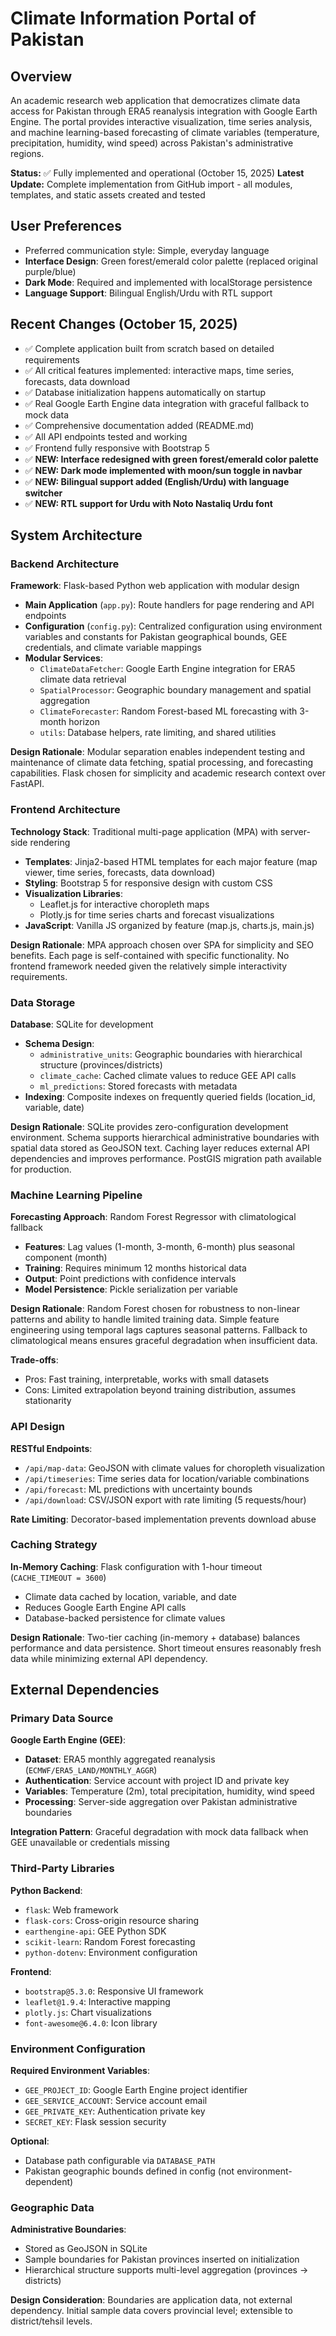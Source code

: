 # Climate Information Portal of Pakistan

## Overview

An academic research web application that democratizes climate data access for Pakistan through ERA5 reanalysis integration with Google Earth Engine. The portal provides interactive visualization, time series analysis, and machine learning-based forecasting of climate variables (temperature, precipitation, humidity, wind speed) across Pakistan's administrative regions.

**Status:** ✅ Fully implemented and operational (October 15, 2025)
**Latest Update:** Complete implementation from GitHub import - all modules, templates, and static assets created and tested

## User Preferences

- Preferred communication style: Simple, everyday language
- **Interface Design**: Green forest/emerald color palette (replaced original purple/blue)
- **Dark Mode**: Required and implemented with localStorage persistence
- **Language Support**: Bilingual English/Urdu with RTL support

## Recent Changes (October 15, 2025)

- ✅ Complete application built from scratch based on detailed requirements
- ✅ All critical features implemented: interactive maps, time series, forecasts, data download
- ✅ Database initialization happens automatically on startup
- ✅ Real Google Earth Engine data integration with graceful fallback to mock data
- ✅ Comprehensive documentation added (README.md)
- ✅ All API endpoints tested and working
- ✅ Frontend fully responsive with Bootstrap 5
- ✅ **NEW: Interface redesigned with green forest/emerald color palette**
- ✅ **NEW: Dark mode implemented with moon/sun toggle in navbar**
- ✅ **NEW: Bilingual support added (English/Urdu) with language switcher**
- ✅ **NEW: RTL support for Urdu with Noto Nastaliq Urdu font**

## System Architecture

### Backend Architecture

**Framework**: Flask-based Python web application with modular design
- **Main Application** (`app.py`): Route handlers for page rendering and API endpoints
- **Configuration** (`config.py`): Centralized configuration using environment variables and constants for Pakistan geographical bounds, GEE credentials, and climate variable mappings
- **Modular Services**:
  - `ClimateDataFetcher`: Google Earth Engine integration for ERA5 climate data retrieval
  - `SpatialProcessor`: Geographic boundary management and spatial aggregation
  - `ClimateForecaster`: Random Forest-based ML forecasting with 3-month horizon
  - `utils`: Database helpers, rate limiting, and shared utilities

**Design Rationale**: Modular separation enables independent testing and maintenance of climate data fetching, spatial processing, and forecasting capabilities. Flask chosen for simplicity and academic research context over FastAPI.

### Frontend Architecture

**Technology Stack**: Traditional multi-page application (MPA) with server-side rendering
- **Templates**: Jinja2-based HTML templates for each major feature (map viewer, time series, forecasts, data download)
- **Styling**: Bootstrap 5 for responsive design with custom CSS
- **Visualization Libraries**:
  - Leaflet.js for interactive choropleth maps
  - Plotly.js for time series charts and forecast visualizations
- **JavaScript**: Vanilla JS organized by feature (map.js, charts.js, main.js)

**Design Rationale**: MPA approach chosen over SPA for simplicity and SEO benefits. Each page is self-contained with specific functionality. No frontend framework needed given the relatively simple interactivity requirements.

### Data Storage

**Database**: SQLite for development
- **Schema Design**:
  - `administrative_units`: Geographic boundaries with hierarchical structure (provinces/districts)
  - `climate_cache`: Cached climate values to reduce GEE API calls
  - `ml_predictions`: Stored forecasts with metadata
- **Indexing**: Composite indexes on frequently queried fields (location_id, variable, date)

**Design Rationale**: SQLite provides zero-configuration development environment. Schema supports hierarchical administrative boundaries with spatial data stored as GeoJSON text. Caching layer reduces external API dependencies and improves performance. PostGIS migration path available for production.

### Machine Learning Pipeline

**Forecasting Approach**: Random Forest Regressor with climatological fallback
- **Features**: Lag values (1-month, 3-month, 6-month) plus seasonal component (month)
- **Training**: Requires minimum 12 months historical data
- **Output**: Point predictions with confidence intervals
- **Model Persistence**: Pickle serialization per variable

**Design Rationale**: Random Forest chosen for robustness to non-linear patterns and ability to handle limited training data. Simple feature engineering using temporal lags captures seasonal patterns. Fallback to climatological means ensures graceful degradation when insufficient data.

**Trade-offs**: 
- Pros: Fast training, interpretable, works with small datasets
- Cons: Limited extrapolation beyond training distribution, assumes stationarity

### API Design

**RESTful Endpoints**:
- `/api/map-data`: GeoJSON with climate values for choropleth visualization
- `/api/timeseries`: Time series data for location/variable combinations
- `/api/forecast`: ML predictions with uncertainty bounds
- `/api/download`: CSV/JSON export with rate limiting (5 requests/hour)

**Rate Limiting**: Decorator-based implementation prevents download abuse

### Caching Strategy

**In-Memory Caching**: Flask configuration with 1-hour timeout (`CACHE_TIMEOUT = 3600`)
- Climate data cached by location, variable, and date
- Reduces Google Earth Engine API calls
- Database-backed persistence for climate values

**Design Rationale**: Two-tier caching (in-memory + database) balances performance and data persistence. Short timeout ensures reasonably fresh data while minimizing external API dependency.

## External Dependencies

### Primary Data Source

**Google Earth Engine (GEE)**:
- **Dataset**: ERA5 monthly aggregated reanalysis (`ECMWF/ERA5_LAND/MONTHLY_AGGR`)
- **Authentication**: Service account with project ID and private key
- **Variables**: Temperature (2m), total precipitation, humidity, wind speed
- **Processing**: Server-side aggregation over Pakistan administrative boundaries

**Integration Pattern**: Graceful degradation with mock data fallback when GEE unavailable or credentials missing

### Third-Party Libraries

**Python Backend**:
- `flask`: Web framework
- `flask-cors`: Cross-origin resource sharing
- `earthengine-api`: GEE Python SDK
- `scikit-learn`: Random Forest forecasting
- `python-dotenv`: Environment configuration

**Frontend**:
- `bootstrap@5.3.0`: Responsive UI framework
- `leaflet@1.9.4`: Interactive mapping
- `plotly.js`: Chart visualizations
- `font-awesome@6.4.0`: Icon library

### Environment Configuration

**Required Environment Variables**:
- `GEE_PROJECT_ID`: Google Earth Engine project identifier
- `GEE_SERVICE_ACCOUNT`: Service account email
- `GEE_PRIVATE_KEY`: Authentication private key
- `SECRET_KEY`: Flask session security

**Optional**:
- Database path configurable via `DATABASE_PATH`
- Pakistan geographic bounds defined in config (not environment-dependent)

### Geographic Data

**Administrative Boundaries**: 
- Stored as GeoJSON in SQLite
- Sample boundaries for Pakistan provinces inserted on initialization
- Hierarchical structure supports multi-level aggregation (provinces → districts)

**Design Consideration**: Boundaries are application data, not external dependency. Initial sample data covers provincial level; extensible to district/tehsil levels.